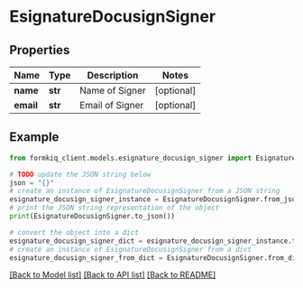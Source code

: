 # EsignatureDocusignSigner


## Properties

Name | Type | Description | Notes
------------ | ------------- | ------------- | -------------
**name** | **str** | Name of Signer | [optional] 
**email** | **str** | Email of Signer | [optional] 

## Example

```python
from formkiq_client.models.esignature_docusign_signer import EsignatureDocusignSigner

# TODO update the JSON string below
json = "{}"
# create an instance of EsignatureDocusignSigner from a JSON string
esignature_docusign_signer_instance = EsignatureDocusignSigner.from_json(json)
# print the JSON string representation of the object
print(EsignatureDocusignSigner.to_json())

# convert the object into a dict
esignature_docusign_signer_dict = esignature_docusign_signer_instance.to_dict()
# create an instance of EsignatureDocusignSigner from a dict
esignature_docusign_signer_from_dict = EsignatureDocusignSigner.from_dict(esignature_docusign_signer_dict)
```
[[Back to Model list]](../README.md#documentation-for-models) [[Back to API list]](../README.md#documentation-for-api-endpoints) [[Back to README]](../README.md)


